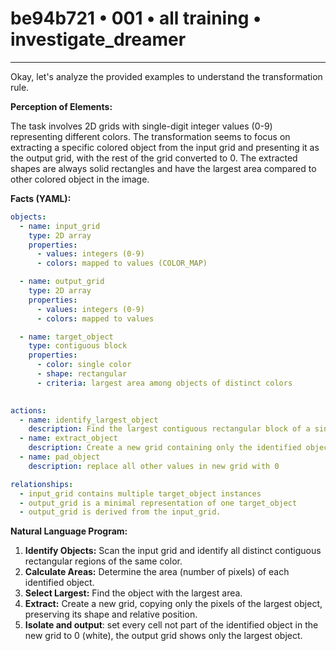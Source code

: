 # be94b721 • 001 • all training • investigate_dreamer

---
Okay, let's analyze the provided examples to understand the transformation rule.

**Perception of Elements:**

The task involves 2D grids with single-digit integer values (0-9) representing different colors. The transformation seems to focus on extracting a specific colored object from the input grid and presenting it as the output grid, with the rest of the grid converted to 0. The extracted shapes are always solid rectangles and have the largest area compared to other colored object in the image.

**Facts (YAML):**



```yaml
objects:
  - name: input_grid
    type: 2D array
    properties:
      - values: integers (0-9)
      - colors: mapped to values (COLOR_MAP)

  - name: output_grid
    type: 2D array
    properties:
      - values: integers (0-9)
      - colors: mapped to values

  - name: target_object
    type: contiguous block
    properties:
      - color: single color
      - shape: rectangular
      - criteria: largest area among objects of distinct colors
      

actions:
  - name: identify_largest_object
    description: Find the largest contiguous rectangular block of a single color.
  - name: extract_object
    description: Create a new grid containing only the identified object.
  - name: pad_object
    description: replace all other values in new grid with 0

relationships:
  - input_grid contains multiple target_object instances
  - output_grid is a minimal representation of one target_object
  - output_grid is derived from the input_grid.

```



**Natural Language Program:**

1.  **Identify Objects:** Scan the input grid and identify all distinct contiguous rectangular regions of the same color.
2.  **Calculate Areas:** Determine the area (number of pixels) of each identified object.
3.  **Select Largest:** Find the object with the largest area.
4.  **Extract:** Create a new grid, copying only the pixels of the largest object, preserving its shape and relative position.
5.  **Isolate and output**: set every cell not part of the identified object in the new grid to 0 (white), the output grid shows only the largest object.


